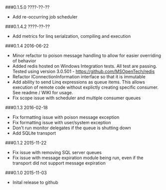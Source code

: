 ###0.1.5.0 ????-??-??
* Add re-occurring job scheduler

###0.1.4.2 ????-??-??
* Add metrics for linq serialzation, compiling and execution

###0.1.4 2016-06-22
* Minor refactor to poison message handling to allow for easier overriding of behavior
* Added redis hosted on Windows Integration tests. All test are passing. Tested using version 3.0.501 - https://github.com/MSOpenTech/redis
* Refactor IConnectionInformation interface so that it is immutable
* Add ability to send Linq expressions as queue items. This allows execution of remote code without explictly creating specific consumer. See readme / WIKI for usage.
* Fix scope issue with scheduler and multiple consumer queues

###0.1.3 2016-02-18
* Fix formatting issue with poison message exception
* Fix formatting issue with user/system exception
* Don't run monitor delegates if the queue is shutting down
* Add SQLite transport

###0.1.2 2015-11-22
* Fix issue with removing SQL server queues
* Fix issue with message expiration module being run, even if the transport did not support message expiration

###0.1.0 2015-11-03
* Inital release to github